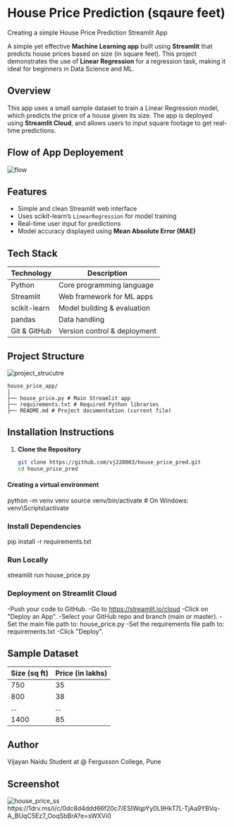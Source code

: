 # **House Price Prediction (sqaure feet)**
Creating a simple House Price Prediction Streamlit App

A simple yet effective **Machine Learning app** built using **Streamlit** that predicts house prices based on size (in square feet). This project demonstrates the use of **Linear Regression** for a regression task, making it ideal for beginners in Data Science and ML.

## Overview
This app uses a small sample dataset to train a Linear Regression model, which predicts the price of a house given its size. The app is deployed using **Streamlit Cloud**, and allows users to input square footage to get real-time predictions.

## Flow of App Deployement
![flow](https://github.com/vj220803/house_price_pred-single_feature-/blob/main/Building_app.png)

## Features
- Simple and clean Streamlit web interface
- Uses scikit-learn’s `LinearRegression` for model training
- Real-time user input for predictions
- Model accuracy displayed using **Mean Absolute Error (MAE)**

## Tech Stack
| Technology     | Description                    |
|----------------|--------------------------------|
| Python         | Core programming language      |
| Streamlit      | Web framework for ML apps      |
| scikit-learn   | Model building & evaluation    |
| pandas         | Data handling                  |
| Git & GitHub   | Version control & deployment   |

## Project Structure

![project_strucutre](https://github.com/vj220803/house_price_pred-single_feature-/blob/main/project_folder_structure.png)

```
house_price_app/
│
├── house_price.py # Main Streamlit app
├── requirements.txt # Required Python libraries
├── README.md # Project documentation (current file)

``` 

## Installation Instructions

1. **Clone the Repository**
   ```bash
   git clone https://github.com/vj220803/house_price_pred.git
   cd house_price_pred

#### Creating a virtual environment
python -m venv venv
source venv/bin/activate  # On Windows: venv\Scripts\activate

### Install Dependencies
pip install -r requirements.txt

### **Run Locally**
streamlit run house_price.py

### **Deployment on Streamlit Cloud**
-Push your code to GitHub.
-Go to https://streamlit.io/cloud
-Click on "Deploy an App".
-Select your GitHub repo and branch (main or master).
-Set the main file path to: house_price.py
-Set the requirements file path to: requirements.txt
-Click "Deploy".

## **Sample Dataset**
| Size (sq ft) | Price (in lakhs) |
| ------------ | ---------------- |
| 750          | 35               |
| 800          | 38               |
| ...          | ...              |
| 1400         | 85               |

## **Author**
Vijayan Naidu 
Student at @ Fergusson College, Pune

## **Screenshot**
![house_price_ss](https://github.com/vj220803/house_price_pred-single_feature-/blob/main/house_price(single_feature)_UI.PNG)
https://1drv.ms/i/c/0dc8d4ddd66f20c7/ESIWqpYy0L9HkT7L-TjAa9YBVq-A_BUqC5Ez7_OoqSbBrA?e=sWXVi0







